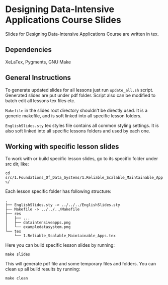 Designing Data-Intensive Applications Course Slides
===================================================

Slides for Designing Data-Intensive Applications Course are written in tex.

## Dependencies 
XeLaTex, Pygments, GNU Make


## General Instructions
To generate updated slides for all lessons just run `update_all.sh` script.
Generated slides are put under pdf folder. 
Script also can be modified to batch edit all lessons tex files etc.


`Makefile` in the slides root directory shouldn't be directly used.
It is a generic makefile, and is soft linked into all specific lesson folders.

`EnglishSlides.sty` tex styles file contains all common styling settings.
It is also soft linked into all specific lessons folders and used by each one.


## Working with specific lesson slides

To work with or build  specific lesson slides, go to its specific folder under src dir, like:

`cd src/1.Foundations_Of_Data_Systems/1.Reliable_Scalable_Maintainable_Apps/`

Each lesson specific folder has following structure:

```
.
├── EnglishSlides.sty -> ../../../EnglishSlides.sty
├── Makefile -> ../../../Makefile
├── res
│   ├── ...
│   ├── dataintensiveapps.png
│   └── exampledatasystem.png
└── tex
    └── 1.Reliable_Scalable_Maintainable_Apps.tex
```

Here you can build specific lesson slides by running:

`make slides`

This will generate pdf file and some temporary files and folders.
You can clean up all build results by running:

`make clean`
